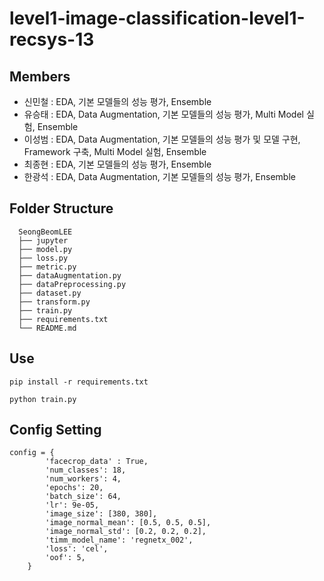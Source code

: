 # level1-image-classification-level1-recsys-13

## Members
- 신민철 : EDA, 기본 모델들의 성능 평가, Ensemble
- 유승태 : EDA, Data Augmentation, 기본 모델들의 성능 평가, Multi Model 실험, Ensemble
- 이성범 : EDA, Data Augmentation, 기본 모델들의 성능 평가 및 모델 구현, Framework 구축, Multi Model 실험, Ensemble
- 최종현 : EDA, 기본 모델들의 성능 평가, Ensemble
- 한광석 : EDA, Data Augmentation, 기본 모델들의 성능 평가, Ensemble

## Folder Structure

```shell
  SeongBeomLEE
  ├── jupyter
  ├── model.py
  ├── loss.py
  ├── metric.py
  ├── dataAugmentation.py
  ├── dataPreprocessing.py
  ├── dataset.py
  ├── transform.py
  ├── train.py
  ├── requirements.txt
  └── README.md
```

## Use

```shell
pip install -r requirements.txt

python train.py
```

## Config Setting
```shell
config = {
        'facecrop_data' : True,
        'num_classes': 18,
        'num_workers': 4,
        'epochs': 20,
        'batch_size': 64,
        'lr': 9e-05,
        'image_size': [380, 380],
        'image_normal_mean': [0.5, 0.5, 0.5],
        'image_normal_std': [0.2, 0.2, 0.2],
        'timm_model_name': 'regnetx_002',
        'loss': 'cel',
        'oof': 5,
    }
```

